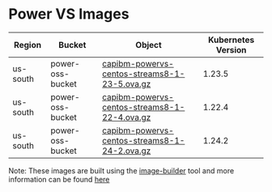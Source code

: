 # Power VS Images


| Region   | Bucket           | Object                                                          | Kubernetes Version |
|----------|------------------|-----------------------------------------------------------------|--------------------|
| us-south | power-oss-bucket | [capibm-powervs-centos-streams8-1-23-5.ova.gz][streams8-1-23-5] | 1.23.5             |
| us-south | power-oss-bucket | [capibm-powervs-centos-streams8-1-22-4.ova.gz][streams8-1-22-4] | 1.22.4             |
| us-south | power-oss-bucket | [capibm-powervs-centos-streams8-1-24-2.ova.gz][streams8-1-24-2] | 1.24.2             |

Note: These images are built using the [image-builder][image-builder] tool and more information can be found [here](../developer/build-images.md#power-vs)

[streams8-1-24-2]: https://power-oss-bucket.s3.us-south.cloud-object-storage.appdomain.cloud/capibm-powervs-centos-streams8-1-24-2.ova.gz
[streams8-1-23-5]: https://power-oss-bucket.s3.us-south.cloud-object-storage.appdomain.cloud/capibm-powervs-centos-streams8-1-23-5.ova.gz
[streams8-1-22-4]: https://power-oss-bucket.s3.us-south.cloud-object-storage.appdomain.cloud/capibm-powervs-centos-streams8-1-22-4.ova.gz
[image-builder]: https://github.com/kubernetes-sigs/image-builder
